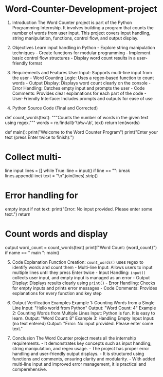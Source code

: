 # Word-Counter-Development-project
 
1. Introduction 
The Word Counter project is part of the Python Programming Internship. 
It involves building a program that counts the number of words from user input. 
This project covers input handling, string manipulation, functions, control flow, 
and output display. 
 
2. Objectives 
   Learn input handling in Python - Explore string manipulation techniques - Create functions for modular programming - Implement basic control flow structures - Display word count results in a user-friendly format 
 
3. Requirements and Features 
     User Input: Supports multi-line input from the user - Word Counting Logic: Uses a regex-based function to count words - Output Display: Displays word count clearly on the console - Error Handling: Catches empty input and prompts the user - Code Comments: Provides clear explanations for each part of the code - User-Friendly Interface: Includes prompts and outputs for ease of use
    
4. Python Source Code (Final and Corrected) 
 
def count_words(text): 
"""Counts the number of words in the given text 
using regex.""" words = re.findall(r'\b\w+\b', 
text) 
return len(words) 
 
def main(): 
print("Welcome to the Word Counter Program") 
print("Enter your text (press Enter twice to finish):") 
# Collect multi-
line input lines 
= [] 
while True: 
line = 
input() 
if line 
== "": 
break 
lines.append(l
 ine) 
text = "\n".join(lines).strip() 
# Error handling for 
empty input if not 
text: 
print("Error: No input provided. 
Please enter some text.") return 
# Count words and display 
output word_count = 
count_words(text) 
print(f"Word Count: 
{word_count}") 
if  name == " 
main ": main() 

5. Code Explanation
         Function Creation: `count_words()` uses regex to identify words and count them - Multi-line Input: Allows users to input multiple lines until they press Enter twice - Input Handling: `input()` collects user input, and empty input is managed as an error - Output Display: Displays results clearly using `print()` - Error Handling: Checks for empty inputs and prints error messages - Code Comments: Provides explanations for every function and key step
    
6. Output Verification Examples 
Example 1: Counting Words from a Single 
Line Input: "Hello world from Python" 
Output: "Word Count: 4" 
Example 2: Counting Words from Multiple Lines 
Input: 
Python is fun. 
It is easy to learn. 
Output: "Word Count: 8" 
Example 3: Handling Empty Input 
Input: (no text entered) 
Output: "Error: No input provided. Please enter some text."

8. Conclusion
       The Word Counter project meets all the internship requirements. - It demonstrates key concepts such as input handling, string manipulation, and regex usage. - The project has proper error handling and user-friendly output displays. - It is structured using functions and comments, ensuring clarity and modularity. - With added multi-line input and improved error management, it is practical and comperehensive.
